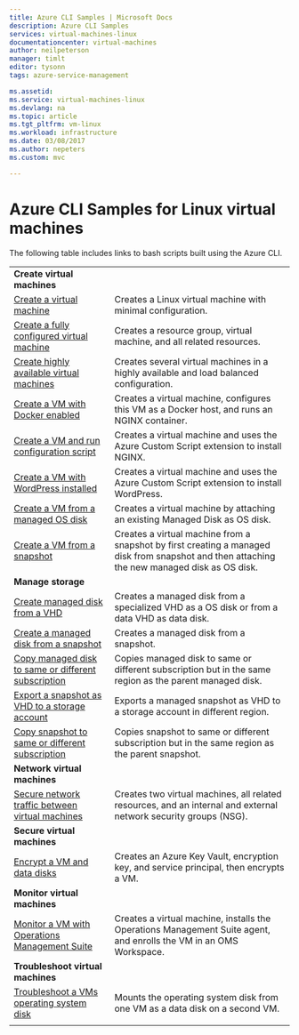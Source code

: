 ```yaml
---
title: Azure CLI Samples | Microsoft Docs
description: Azure CLI Samples
services: virtual-machines-linux
documentationcenter: virtual-machines
author: neilpeterson
manager: timlt
editor: tysonn
tags: azure-service-management

ms.assetid:
ms.service: virtual-machines-linux
ms.devlang: na
ms.topic: article
ms.tgt_pltfrm: vm-linux
ms.workload: infrastructure
ms.date: 03/08/2017
ms.author: nepeters
ms.custom: mvc

---
```

# Azure CLI Samples for Linux virtual machines

The following table includes links to bash scripts built using the Azure CLI.


|                                                                                                                                                                                            |                                                                                                                                              |
|--------------------------------------------------------------------------------------------------------------------------------------------------------------------------------------------|----------------------------------------------------------------------------------------------------------------------------------------------|
|                                                                          <strong>Create virtual machines</strong>                                                                          |                                                                                                                                              |
|                             [Create a virtual machine](./../scripts/virtual-machines-linux-cli-sample-create-vm-quick-create.md?toc=%2fcli%2fazure%2ftoc.json)                             |                                         Creates a Linux virtual machine with minimal configuration.                                          |
|                           [Create a fully configured virtual machine](./../scripts/virtual-machines-linux-cli-sample-create-vm.md?toc=%2fcli%2fazure%2ftoc.json)                           |                                    Creates a resource group, virtual machine, and all related resources.                                     |
|                              [Create highly available virtual machines](./../scripts/virtual-machines-linux-cli-sample-nlb.md?toc=%2fcli%2fazure%2ftoc.json)                               |                           Creates several virtual machines in a highly available and load balanced configuration.                            |
|                           [Create a VM with Docker enabled](./../scripts/virtual-machines-linux-cli-sample-create-docker-host.md?toc=%2fcli%2fazure%2ftoc.json)                            |                         Creates a virtual machine, configures this VM as a Docker host, and runs an NGINX container.                         |
|                        [Create a VM and run configuration script](./../scripts/virtual-machines-linux-cli-sample-create-vm-nginx.md?toc=%2fcli%2fazure%2ftoc.json)                         |                            Creates a virtual machine and uses the Azure Custom Script extension to install NGINX.                            |
|                        [Create a VM with WordPress installed](./../scripts/virtual-machines-linux-cli-sample-create-vm-wordpress.md?toc=%2fcli%2fazure%2ftoc.json)                         |                          Creates a virtual machine and uses the Azure Custom Script extension to install WordPress.                          |
|                   [Create a VM from a managed OS disk](./../scripts/virtual-machines-linux-cli-sample-create-vm-from-managed-os-disks.md?toc=%2fcli%2fmodule%2ftoc.json)                   |                                 Creates a virtual machine by attaching an existing Managed Disk as OS disk.                                  |
|                          [Create a VM from a snapshot](./../scripts/virtual-machines-linux-cli-sample-create-vm-from-snapshot.md?toc=%2fcli%2fmodule%2ftoc.json)                           | Creates a virtual machine from a snapshot by first creating a managed disk from snapshot and then attaching the new managed disk as OS disk. |
|                                                                              <strong>Manage storage</strong>                                                                               |                                                                                                                                              |
|                       [Create managed disk from a VHD](../scripts/virtual-machines-linux-cli-sample-create-managed-disk-from-vhd.md?toc=%2fcli%2fmodule%2ftoc.json)                        |                         Creates a managed disk from a specialized VHD as a OS disk or from a data VHD as data disk.                          |
|                 [Create a managed disk from a snapshot](../scripts/virtual-machines-linux-cli-sample-create-managed-disk-from-snapshot.md?toc=%2fcli%2fmodule%2ftoc.json)                  |                                                   Creates a managed disk from a snapshot.                                                    |
| [Copy managed disk to same or different subscription](../scripts/virtual-machines-linux-cli-sample-copy-managed-disks-to-same-or-different-subscription.md?toc=%2fcli%2fmodule%2ftoc.json) |                   Copies managed disk to same or different subscription but in the same region as the parent managed disk.                   |
|              [Export a snapshot as VHD to a storage account](../scripts/virtual-machines-linux-cli-sample-copy-snapshot-to-storage-account.md?toc=%2fcli%2fmodule%2ftoc.json)              |                                 Exports a managed snapshot as VHD to a storage account in different region.                                  |
|     [Copy snapshot to same or different subscription](../scripts/virtual-machines-linux-cli-sample-copy-snapshot-to-same-or-different-subscription.md?toc=%2fcli%2fmodule%2ftoc.json)      |                       Copies snapshot to same or different subscription but in the same region as the parent snapshot.                       |
|                                                                         <strong>Network virtual machines</strong>                                                                          |                                                                                                                                              |
|                      [Secure network traffic between virtual machines](./../scripts/virtual-machines-linux-cli-sample-create-vm-nsg.md?toc=%2fcli%2fazure%2ftoc.json)                      |               Creates two virtual machines, all related resources, and an internal and external network security groups (NSG).               |
|                                                                          <strong>Secure virtual machines</strong>                                                                          |                                                                                                                                              |
|                                 [Encrypt a VM and data disks](./../scripts/virtual-machines-linux-cli-sample-encrypt-vm.md?toc=%2fcli%2fazure%2ftoc.json)                                  |                            Creates an Azure Key Vault, encryption key, and service principal, then encrypts a VM.                            |
|                                                                         <strong>Monitor virtual machines</strong>                                                                          |                                                                                                                                              |
|                       [Monitor a VM with Operations Management Suite](./../scripts/virtual-machines-linux-cli-sample-create-vm-oms.md?toc=%2fcli%2fazure%2ftoc.json)                       |              Creates a virtual machine, installs the Operations Management Suite agent, and enrolls the VM in an OMS Workspace.              |
|                                                                       <strong>Troubleshoot virtual machines</strong>                                                                       |                                                                                                                                              |
|                         [Troubleshoot a VMs operating system disk](./../scripts/virtual-machines-linux-cli-sample-mount-os-disk.md?toc=%2fcli%2fazure%2ftoc.json)                          |                                 Mounts the operating system disk from one VM as a data disk on a second VM.                                  |
|                                                                                                                                                                                            |                                                                                                                                              |


